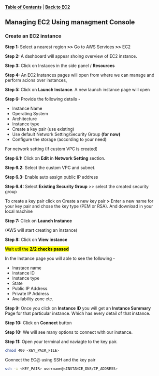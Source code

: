 [**Table of Contents**](https://github.com/xanderbilla/ExamPrep-AWS/blob/main/README.md) | [**Back to EC2**](https://github.com/xanderbilla/ExamPrep-AWS/blob/main/__Docs/EC2/Index.md)

## Managing EC2 Using managment Console

### Create an EC2 instance

**Step 1:** Select a nearest region **>>** Go to AWS Services **>>** EC2

**Step 2:** A dashboard will appear shoing overview of EC2 instance. 

**Step 3:** Click on Instaces in the side panel / **Resources**

**Step 4:** An EC2 Instances pages will open from where we can manage and perform acions over instances,

**Step 5:** Click on **Launch Instance**. A new launch instance page will open

**Step 6:** Provide the following details - 

- Instance Name
- Operating System
- Architecture
- Instance type
- Create a key pair (use existing)
- Use default Network Setting/Security Group **(for now)**
- Configure the storage (according to your need)

For network setting (If custom VPC is created)

**Step 6.1:** Click on **Edit** in **Network Setting** section.

**Step 6.2:** Select the custom VPC and subnet.

**Step 6.3:** Enable auto assign public IP address  

**Step 6.4:** Select **Existing Security Group** >> select the created security group

To create a key pair click on Create a new key pair **>** Enter a new name for your key pair and chose the key type (PEM or RSA). And download in your local machine

**Step 7:** Click on **Launch Instance** 

(AWS will start creating an instance)

**Step 8:** Click on **View instance** 

<mark>Wait util the **2/2 checks passed** </mark>

In the Instance page you will able to see the following - 

- Inastace name
- Instance ID
- Instance type
- State
- Public IP Address
- Private IP Address
- Availability zone
etc.

**Step 9:** Once you click on **Instance ID** you will get an **Instance Summary** Page for that particular instance. Which has every detail of that instance.


**Step 10:** Click on **Connect** button

**Step 10:** We will see many options to connect with our instance. 

**Step 11:** Open your terminal and naviagte to the key pair. 

```bash
chmod 400 <KEY_PAIR_FILE>
```

Connect the EC@ using SSH and the key pair

```bash
ssh -i <KEY_PAIR> username@<INSTANCE_DNS/IP_ADDRESS>
```

